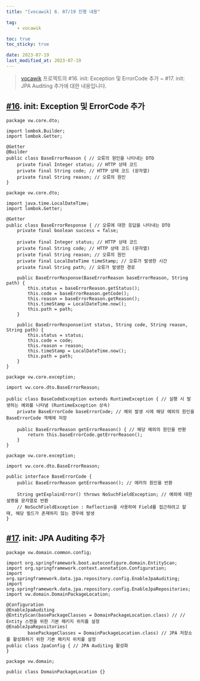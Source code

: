 ```yaml
---
title: "[vocawik] 6. 07/19 진행 내용"

tag:
    - vocawik

toc: true
toc_sticky: true

date: 2023-07-19
last_modified_at: 2023-07-19
---
```


> <a href="https://github.com/pocj8ur4in/vw-backend">vocawik</a> 프로젝트의 #16. init: Exception 및 ErrorCode 추가 ~ #17. init: JPA Auditing 추가에 대한 내용입니다.

## <a href="https://github.com/pocj8ur4in/vw-backend/commit/d877198b2b27cc6e48c30c2ac77a524d0d8a56ed">#16</a>. init: Exception 및 ErrorCode 추가

```
package vw.core.dto;

import lombok.Builder;
import lombok.Getter;

@Getter
@Builder
public class BaseErrorReason { // 오류의 원인을 나타내는 DTO
    private final Integer status; // HTTP 상태 코드
    private final String code; // HTTP 상태 코드 (문자열)
    private final String reason; // 오류의 원인
}
```

```
package vw.core.dto;

import java.time.LocalDateTime;
import lombok.Getter;

@Getter
public class BaseErrorResponse { // 오류에 대한 응답을 나타내는 DTO
    private final boolean success = false;

    private final Integer status; // HTTP 상태 코드
    private final String code; // HTTP 상태 코드 (문자열)
    private final String reason; // 오류의 원인
    private final LocalDateTime timeStamp; // 오류가 발생한 시간
    private final String path; // 오류가 발생한 경로

    public BaseErrorResponse(BaseErrorReason baseErrorReason, String path) {
        this.status = baseErrorReason.getStatus();
        this.code = baseErrorReason.getCode();
        this.reason = baseErrorReason.getReason();
        this.timeStamp = LocalDateTime.now();
        this.path = path;
    }

    public BaseErrorResponse(int status, String code, String reason, String path) {
        this.status = status;
        this.code = code;
        this.reason = reason;
        this.timeStamp = LocalDateTime.now();
        this.path = path;
    }
}
```

```
package vw.core.exception;

import vw.core.dto.BaseErrorReason;

public class BaseCodeException extends RuntimeException { // 실행 시 발생하는 예외를 나타냄 (RuntimeException 상속)
    private BaseErrorCode baseErrorCode; // 예외 발생 시에 해당 예외의 원인을 BaseErrorCode 객체에 저장

    public BaseErrorReason getErrorReason() { // 해당 예외의 원인을 반환
        return this.baseErrorCode.getErrorReason();
    }
}
```

```
package vw.core.exception;

import vw.core.dto.BaseErrorReason;

public interface BaseErrorCode {
    public BaseErrorReason getErrorReason(); // 에러의 원인을 반환

    String getExplainError() throws NoSuchFieldException; // 예외에 대한 설명을 문자열로 반환
    // NoSuchFieldException : Reflection을 사용하여 Field를 접근하려고 할 때, 해당 필드가 존재하지 않는 경우에 발생
}
```

## <a href="https://github.com/pocj8ur4in/vw-backend/commit/b21e88c86f0b54352a94d629125f544464b54537">#17</a>. init: JPA Auditing 추가


```
package vw.domain.common.config;

import org.springframework.boot.autoconfigure.domain.EntityScan;
import org.springframework.context.annotation.Configuration;
import org.springframework.data.jpa.repository.config.EnableJpaAuditing;
import org.springframework.data.jpa.repository.config.EnableJpaRepositories;
import vw.domain.DomainPackageLocation;

@Configuration
@EnableJpaAuditing
@EntityScan(basePackageClasses = DomainPackageLocation.class) // // Entity 스캔을 위한 기본 패키지 위치를 설정
@EnableJpaRepositories(
        basePackageClasses = DomainPackageLocation.class) // JPA 저장소를 활성화하기 위한 기본 패키지 위치를 설정
public class JpaConfig { // JPA Auditing 활성화
}
```

```
package vw.domain;

public class DomainPackageLocation {}
```